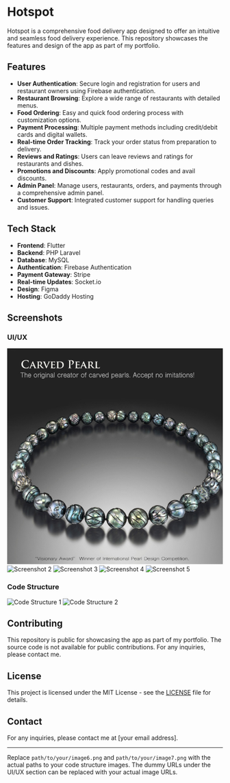 # Hotspot

Hotspot is a comprehensive food delivery app designed to offer an intuitive and seamless food delivery experience. This repository showcases the features and design of the app as part of my portfolio.

## Features

- **User Authentication**: Secure login and registration for users and restaurant owners using Firebase authentication.
- **Restaurant Browsing**: Explore a wide range of restaurants with detailed menus.
- **Food Ordering**: Easy and quick food ordering process with customization options.
- **Payment Processing**: Multiple payment methods including credit/debit cards and digital wallets.
- **Real-time Order Tracking**: Track your order status from preparation to delivery.
- **Reviews and Ratings**: Users can leave reviews and ratings for restaurants and dishes.
- **Promotions and Discounts**: Apply promotional codes and avail discounts.
- **Admin Panel**: Manage users, restaurants, orders, and payments through a comprehensive admin panel.
- **Customer Support**: Integrated customer support for handling queries and issues.

## Tech Stack

- **Frontend**: Flutter
- **Backend**: PHP Laravel
- **Database**: MySQL
- **Authentication**: Firebase Authentication
- **Payment Gateway**: Stripe
- **Real-time Updates**: Socket.io
- **Design**: Figma
- **Hosting**: GoDaddy Hosting

## Screenshots

### UI/UX

![dummy_oye 1](https://github.com/umar-amin/hotspot_food_delivery_app/blob/main/Untitled%20design%20(9).png)
![Screenshot 2](https://dummyimage.com/600x400/000/fff&text=UI+Screenshot+2)
![Screenshot 3](https://dummyimage.com/600x400/000/fff&text=UI+Screenshot+3)
![Screenshot 4](https://dummyimage.com/600x400/000/fff&text=UI+Screenshot+4)
![Screenshot 5](https://dummyimage.com/600x400/000/fff&text=UI+Screenshot+5)

### Code Structure

![Code Structure 1](path/to/your/image6.png)
![Code Structure 2](path/to/your/image7.png)

## Contributing

This repository is public for showcasing the app as part of my portfolio. The source code is not available for public contributions. For any inquiries, please contact me.

## License

This project is licensed under the MIT License - see the [LICENSE](LICENSE) file for details.

## Contact

For any inquiries, please contact me at [your email address].

---

Replace `path/to/your/image6.png` and `path/to/your/image7.png` with the actual paths to your code structure images. The dummy URLs under the UI/UX section can be replaced with your actual image URLs.
